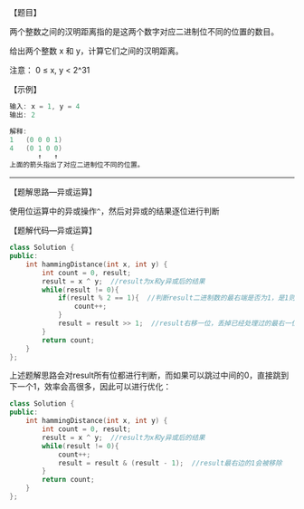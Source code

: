 【题目】

两个整数之间的汉明距离指的是这两个数字对应二进制位不同的位置的数目。

给出两个整数 x 和 y，计算它们之间的汉明距离。

注意：
0 ≤ x, y < 2^31

【示例】

```c++
输入: x = 1, y = 4
输出: 2

解释:
1   (0 0 0 1)
4   (0 1 0 0)
       ↑   ↑
上面的箭头指出了对应二进制位不同的位置。
```

---

【题解思路—异或运算】

使用位运算中的异或操作`^`，然后对异或的结果逐位进行判断

【题解代码—异或运算】

```c++
class Solution {
public:
    int hammingDistance(int x, int y) {
        int count = 0, result;
        result = x ^ y;  //result为x和y异或后的结果
        while(result != 0){
            if(result % 2 == 1){  //判断result二进制数的最右端是否为1，是1则计数值count加1
                count++;
            }
            result = result >> 1;  //result右移一位，丢掉已经处理过的最右一位
        }
        return count;
    }
};
```

上述题解思路会对result所有位都进行判断，而如果可以跳过中间的0，直接跳到下一个1，效率会高很多，因此可以进行优化：

```c++
class Solution {
public:
    int hammingDistance(int x, int y) {
        int count = 0, result;
        result = x ^ y;  //result为x和y异或后的结果
        while(result != 0){
            count++;
            result = result & (result - 1);  //result最右边的1会被移除 
        }
        return count;
    }
};
```

